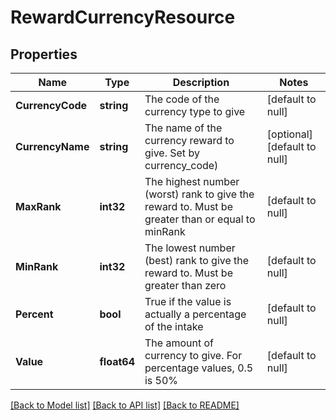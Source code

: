 # RewardCurrencyResource

## Properties
Name | Type | Description | Notes
------------ | ------------- | ------------- | -------------
**CurrencyCode** | **string** | The code of the currency type to give | [default to null]
**CurrencyName** | **string** | The name of the currency reward to give.  Set by currency_code) | [optional] [default to null]
**MaxRank** | **int32** | The highest number (worst) rank to give the reward to. Must be greater than or equal to minRank | [default to null]
**MinRank** | **int32** | The lowest number (best) rank to give the reward to. Must be greater than zero | [default to null]
**Percent** | **bool** | True if the value is actually a percentage of the intake | [default to null]
**Value** | **float64** | The amount of currency to give. For percentage values, 0.5 is 50% | [default to null]

[[Back to Model list]](../README.md#documentation-for-models) [[Back to API list]](../README.md#documentation-for-api-endpoints) [[Back to README]](../README.md)


